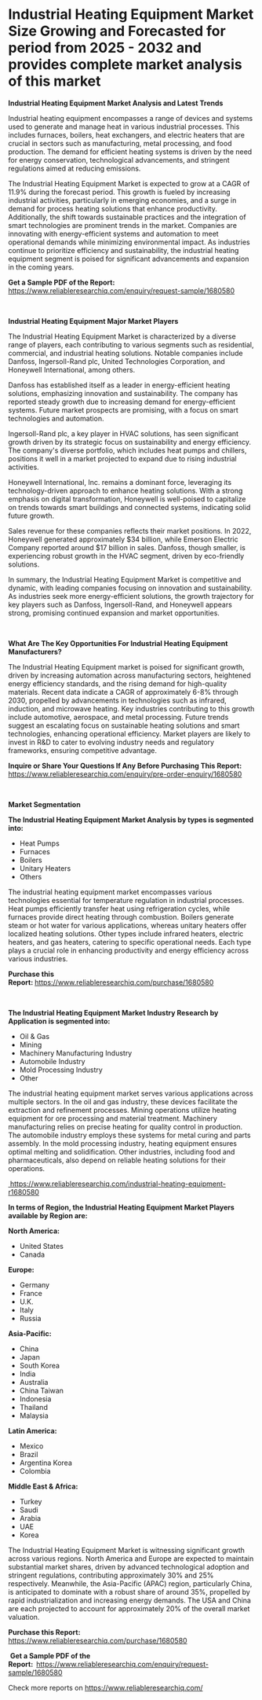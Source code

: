 <p><h1>Industrial Heating Equipment Market Size Growing and Forecasted for period from 2025 - 2032 and provides complete market analysis of this market</h1></p><p><strong>Industrial Heating Equipment Market Analysis and Latest Trends</strong></p>
<p><p>Industrial heating equipment encompasses a range of devices and systems used to generate and manage heat in various industrial processes. This includes furnaces, boilers, heat exchangers, and electric heaters that are crucial in sectors such as manufacturing, metal processing, and food production. The demand for efficient heating systems is driven by the need for energy conservation, technological advancements, and stringent regulations aimed at reducing emissions.</p><p>The Industrial Heating Equipment Market is expected to grow at a CAGR of 11.9% during the forecast period. This growth is fueled by increasing industrial activities, particularly in emerging economies, and a surge in demand for process heating solutions that enhance productivity. Additionally, the shift towards sustainable practices and the integration of smart technologies are prominent trends in the market. Companies are innovating with energy-efficient systems and automation to meet operational demands while minimizing environmental impact. As industries continue to prioritize efficiency and sustainability, the industrial heating equipment segment is poised for significant advancements and expansion in the coming years.</p></p>
<p><strong>Get a Sample PDF of the Report:&nbsp;</strong> <a href="https://www.reliableresearchiq.com/enquiry/request-sample/1680580?utm_campaign=2257&utm_medium=2&utm_source=Github&utm_content=ia&utm_term=18022025&utm_id=industrial-heating-equipment">https://www.reliableresearchiq.com/enquiry/request-sample/1680580</a></p>
<p>&nbsp;</p>
<p><strong>Industrial Heating Equipment Major Market Players</strong></p>
<p><p>The Industrial Heating Equipment Market is characterized by a diverse range of players, each contributing to various segments such as residential, commercial, and industrial heating solutions. Notable companies include Danfoss, Ingersoll-Rand plc, United Technologies Corporation, and Honeywell International, among others.</p><p>Danfoss has established itself as a leader in energy-efficient heating solutions, emphasizing innovation and sustainability. The company has reported steady growth due to increasing demand for energy-efficient systems. Future market prospects are promising, with a focus on smart technologies and automation.</p><p>Ingersoll-Rand plc, a key player in HVAC solutions, has seen significant growth driven by its strategic focus on sustainability and energy efficiency. The company's diverse portfolio, which includes heat pumps and chillers, positions it well in a market projected to expand due to rising industrial activities.</p><p>Honeywell International, Inc. remains a dominant force, leveraging its technology-driven approach to enhance heating solutions. With a strong emphasis on digital transformation, Honeywell is well-poised to capitalize on trends towards smart buildings and connected systems, indicating solid future growth.</p><p>Sales revenue for these companies reflects their market positions. In 2022, Honeywell generated approximately $34 billion, while Emerson Electric Company reported around $17 billion in sales. Danfoss, though smaller, is experiencing robust growth in the HVAC segment, driven by eco-friendly solutions.</p><p>In summary, the Industrial Heating Equipment Market is competitive and dynamic, with leading companies focusing on innovation and sustainability. As industries seek more energy-efficient solutions, the growth trajectory for key players such as Danfoss, Ingersoll-Rand, and Honeywell appears strong, promising continued expansion and market opportunities.</p></p>
<p>&nbsp;</p>
<p><strong>What Are The Key Opportunities For Industrial Heating Equipment Manufacturers?</strong></p>
<p><p>The Industrial Heating Equipment market is poised for significant growth, driven by increasing automation across manufacturing sectors, heightened energy efficiency standards, and the rising demand for high-quality materials. Recent data indicate a CAGR of approximately 6-8% through 2030, propelled by advancements in technologies such as infrared, induction, and microwave heating. Key industries contributing to this growth include automotive, aerospace, and metal processing. Future trends suggest an escalating focus on sustainable heating solutions and smart technologies, enhancing operational efficiency. Market players are likely to invest in R&D to cater to evolving industry needs and regulatory frameworks, ensuring competitive advantage.</p></p>
<p><strong>Inquire or Share Your Questions If Any Before Purchasing This Report:</strong> <a href="https://www.reliableresearchiq.com/enquiry/pre-order-enquiry/1680580?utm_campaign=2257&utm_medium=2&utm_source=Github&utm_content=ia&utm_term=18022025&utm_id=industrial-heating-equipment">https://www.reliableresearchiq.com/enquiry/pre-order-enquiry/1680580</a></p>
<p>&nbsp;</p>
<p><strong>Market Segmentation</strong></p>
<p><strong>The Industrial Heating Equipment Market Analysis by types is segmented into:</strong></p>
<p><ul><li>Heat Pumps</li><li>Furnaces</li><li>Boilers</li><li>Unitary Heaters</li><li>Others</li></ul></p>
<p><p>The industrial heating equipment market encompasses various technologies essential for temperature regulation in industrial processes. Heat pumps efficiently transfer heat using refrigeration cycles, while furnaces provide direct heating through combustion. Boilers generate steam or hot water for various applications, whereas unitary heaters offer localized heating solutions. Other types include infrared heaters, electric heaters, and gas heaters, catering to specific operational needs. Each type plays a crucial role in enhancing productivity and energy efficiency across various industries.</p></p>
<p><strong>Purchase this Report:&nbsp;</strong><a href="https://www.reliableresearchiq.com/purchase/1680580?utm_campaign=2257&utm_medium=2&utm_source=Github&utm_content=ia&utm_term=18022025&utm_id=industrial-heating-equipment">https://www.reliableresearchiq.com/purchase/1680580</a></p>
<p>&nbsp;</p>
<p><strong>The Industrial Heating Equipment Market Industry Research by Application is segmented into:</strong></p>
<p><ul><li>Oil & Gas</li><li>Mining</li><li>Machinery Manufacturing Industry</li><li>Automobile Industry</li><li>Mold Processing Industry</li><li>Other</li></ul></p>
<p><p>The industrial heating equipment market serves various applications across multiple sectors. In the oil and gas industry, these devices facilitate the extraction and refinement processes. Mining operations utilize heating equipment for ore processing and material treatment. Machinery manufacturing relies on precise heating for quality control in production. The automobile industry employs these systems for metal curing and parts assembly. In the mold processing industry, heating equipment ensures optimal melting and solidification. Other industries, including food and pharmaceuticals, also depend on reliable heating solutions for their operations.</p></p>
<p><a href="https://www.reliableresearchiq.com/industrial-heating-equipment-r1680580?utm_campaign=2257&utm_medium=2&utm_source=Github&utm_content=ia&utm_term=18022025&utm_id=industrial-heating-equipment">&nbsp;https://www.reliableresearchiq.com/industrial-heating-equipment-r1680580</a></p>
<p><strong>In terms of Region, the Industrial Heating Equipment Market Players available by Region are:</strong></p>
<p>
    <p> <strong> North America: </strong>
        <ul>
            <li>United States</li>
            <li>Canada</li>
        </ul>
        </p> 
    <p> <strong> Europe: </strong>
        <ul>
            <li>Germany</li>
            <li>France</li>
            <li>U.K.</li>
            <li>Italy</li>
            <li>Russia</li>
        </ul>
        </p> 
    <p> <strong> Asia-Pacific: </strong>
        <ul>
            <li>China</li>
            <li>Japan</li>
            <li>South Korea</li>
            <li>India</li>
            <li>Australia</li>
            <li>China Taiwan</li>
            <li>Indonesia</li>
            <li>Thailand</li>
            <li>Malaysia</li>
        </ul>
        </p> 
    <p> <strong> Latin America: </strong>
        <ul>
            <li>Mexico</li>
            <li>Brazil</li>
            <li>Argentina Korea</li>
            <li>Colombia</li>
        </ul>
        </p> 
    <p> <strong> Middle East & Africa: </strong>
        <ul>
            <li>Turkey</li>
            <li>Saudi</li>
            <li>Arabia</li>
            <li>UAE</li>
            <li>Korea</li>
        </ul>
    </p>
    </p>
<p><p>The Industrial Heating Equipment Market is witnessing significant growth across various regions. North America and Europe are expected to maintain substantial market shares, driven by advanced technological adoption and stringent regulations, contributing approximately 30% and 25% respectively. Meanwhile, the Asia-Pacific (APAC) region, particularly China, is anticipated to dominate with a robust share of around 35%, propelled by rapid industrialization and increasing energy demands. The USA and China are each projected to account for approximately 20% of the overall market valuation.</p></p>
<p><strong>Purchase this Report: </strong><a href="https://www.reliableresearchiq.com/purchase/1680580?utm_campaign=2257&utm_medium=2&utm_source=Github&utm_content=ia&utm_term=18022025&utm_id=industrial-heating-equipment">https://www.reliableresearchiq.com/purchase/1680580</a></p>
<p>&nbsp;<strong>Get a Sample PDF of the Report:&nbsp;&nbsp;</strong><a href="https://www.reliableresearchiq.com/enquiry/request-sample/1680580?utm_campaign=2257&utm_medium=2&utm_source=Github&utm_content=ia&utm_term=18022025&utm_id=industrial-heating-equipment">https://www.reliableresearchiq.com/enquiry/request-sample/1680580</a></p>
<p><strong></strong></p>
<p>Check more reports on <a href="https://www.reliableresearchiq.com/?utm_campaign=2257&utm_medium=2&utm_source=Github&utm_content=ia&utm_term=18022025&utm_id=industrial-heating-equipment">https://www.reliableresearchiq.com/</a></p>